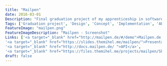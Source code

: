 ```yaml
---
title: "Mailpen"
date: 2016-03-01
Description: "Final graduation project of my apprenticeship in software development. Planning, building and documenting a newsletter delivery service. Split into two complete separate parts: frontend and backend. The admin interface is built with AngularJS as an onepage app. The backend provides an API (used by frontend) making it easy for other developers to integrate in their custom solutions."
Tags: ['Graduation project', 'Design', 'Concept', 'Implementation', 'API']
FeatureImage: "mailpen.png"
FeatureImageDescription: "Mailpen - Screenshot"
Links: ['<a target="_blank" href="http://mailpen.de/#/demo">Mailpen.de - Demo</a>',
'<a target="_blank" href="https://slides.themihel.me/mailpen/">Presentation</a>',
'<a target="_blank" href="http://docs.mailpen.de/ ">API</a>',
'<a target="_blank" href="https://files.themihel.me/projects/mailpen/Sketchfile-Mailpen">Sketchfile</a>']
draft: false
---
```


